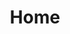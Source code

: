 ---
title: 'Home'
type: landing
sections:
  - block: markdown
    id: section-about
    content:
      title: Mission Statement
      text: '**We are a group of passionate researchers and students working at the intersection of machine learning and systems at UCSD**.

      - Our collaborative effort brings together the [the Halıcıoğlu Data Science Institute](https://datascience.ucsd.edu/) and [the Computer Science and Engineering Department](https://cse.ucsd.edu/) at [the University of California, San Diego](https://ucsd.edu/). We host a series of events including biweekly seminars and reading groups at HDSI and we invite interested students and faculty members to join!

      - Our research interests include:

      * State-of-the-art machine leaerning models.

      * Algorithms and systems for large-scale ML workloads.

      * Security for ML and security for systems.

      * Next-generation computer architecture for ML.

      * AI agents.

      * Applications (IoT, AI for Science, etc.).'

  - block: collection
    id: section-collection
    content:
      filters:
        folders:
          - post
      count: 25
    design:
      view: article-grid
---